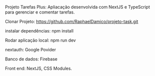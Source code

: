 
Projeto Tarefas Plus:
Apliacação desenvolvida com NextJS e TypeScript para gerenciar e comentar tarefas.

Clonar Projeto: https://github.com/RaphaelDamico/projeto-task.git

instalar dependências: npm install

Rodar aplicação local: npm run dev

nextauth: Google Povider

Banco de dados: Firebase

Front end: NextJS, CSS Modules.

